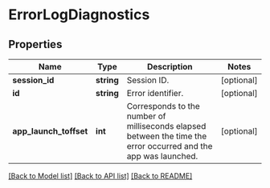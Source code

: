 # ErrorLogDiagnostics

## Properties
Name | Type | Description | Notes
------------ | ------------- | ------------- | -------------
**session_id** | **string** | Session ID. | [optional] 
**id** | **string** | Error identifier. | [optional] 
**app_launch_toffset** | **int** | Corresponds to the number of milliseconds elapsed between the time the error occurred and the app was launched. | [optional] 

[[Back to Model list]](../README.md#documentation-for-models) [[Back to API list]](../README.md#documentation-for-api-endpoints) [[Back to README]](../README.md)


